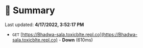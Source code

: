 # 📖 Summary
Last updated: **4/17/2022, 3:52:17 PM**

- `GET` [https://Bhadwa-sala.toxicblte.repl.co](https://Bhadwa-sala.toxicblte.repl.co) - **Down** (610ms)
